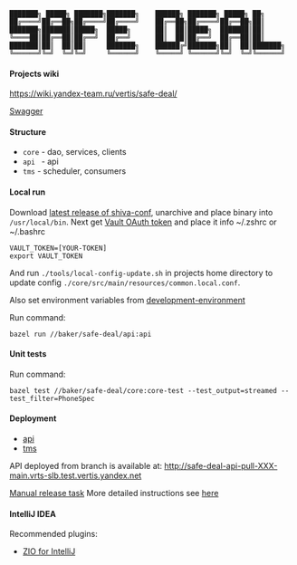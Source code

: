 ```
███████╗ █████╗ ███████╗███████╗    ██████╗ ███████╗ █████╗ ██╗     
██╔════╝██╔══██╗██╔════╝██╔════╝    ██╔══██╗██╔════╝██╔══██╗██║     
███████╗███████║█████╗  █████╗      ██║  ██║█████╗  ███████║██║     
╚════██║██╔══██║██╔══╝  ██╔══╝      ██║  ██║██╔══╝  ██╔══██║██║     
███████║██║  ██║██║     ███████╗    ██████╔╝███████╗██║  ██║███████╗
╚══════╝╚═╝  ╚═╝╚═╝     ╚══════╝    ╚═════╝ ╚══════╝╚═╝  ╚═╝╚══════╝
```

#### Projects wiki
https://wiki.yandex-team.ru/vertis/safe-deal/

[Swagger](http://safe-deal-api-main.vrts-slb.test.vertis.yandex.net/swagger/?url=/api/1.x)

#### Structure
* `core`    - dao, services, clients
* `api `    - api
* `tms`     - scheduler, consumers


#### Local run
Download [latest release of shiva-conf](https://github.com/YandexClassifieds/shiva-conf/releases/latest), unarchive
and place binary into `/usr/local/bin`.
Next get [Vault OAuth token](https://vault-api.passport.yandex.net/docs/#oauth) and place it info ~/.zshrc or ~/.bashrc

```
VAULT_TOKEN=[YOUR-TOKEN]
export VAULT_TOKEN
```

And run `./tools/local-config-update.sh` in projects home directory to update config `./core/src/main/resources/common.local.conf`.

Also set environment variables from [development-environment](https://yav.yandex-team.ru/secret/sec-01fyyb9hzny5wsyqqjere9m3t8)

Run command:
```
bazel run //baker/safe-deal/api:api
```


#### Unit tests

Run command:
```
bazel test //baker/safe-deal/core:core-test --test_output=streamed --test_filter=PhoneSpec
```


#### Deployment
* [api](https://a.yandex-team.ru/projects/verticals/ci/releases/timeline?dir=classifieds%2Fverticals-backend&id=safe-deal-api-release)
* [tms](https://a.yandex-team.ru/projects/verticals/ci/releases/timeline?dir=classifieds%2Fverticals-backend&id=safe-deal-tms-release)

API deployed from branch is available at:
http://safe-deal-api-pull-XXX-main.vrts-slb.test.vertis.yandex.net

[Manual release task](https://a.yandex-team.ru/projects/verticals/ci/actions/launches?dir=classifieds%2Fverticals-backend&id=service-manual-release)
More detailed instructions see [here](https://wiki.yandex-team.ru/users/darl/arcadia-pervye-shagi/#relizizvetki)


#### IntelliJ IDEA
Recommended plugins:
* [ZIO for IntelliJ](https://plugins.jetbrains.com/plugin/13820-zio-for-intellij)
